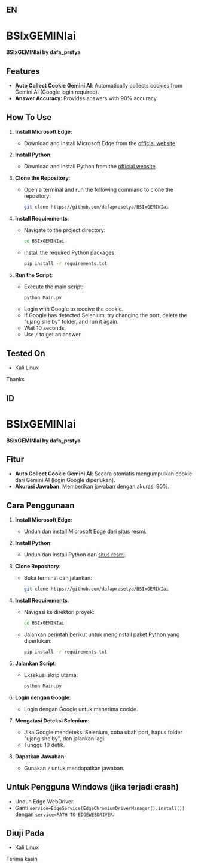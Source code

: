 ## EN
# BSIxGEMINIai

**BSIxGEMINIai by dafa_prstya**

## Features

- **Auto Collect Cookie Gemini AI**: Automatically collects cookies from Gemini AI (Google login required).
- **Answer Accuracy**: Provides answers with 90% accuracy.

## How To Use

1. **Install Microsoft Edge**:
   - Download and install Microsoft Edge from the [official website](https://www.microsoft.com/edge).

2. **Install Python**:
   - Download and install Python from the [official website](https://www.python.org/downloads/).

3. **Clone the Repository**:
   - Open a terminal and run the following command to clone the repository:
     ```sh
     git clone https://github.com/dafaprasetya/BSIxGEMINIai
     ```

4. **Install Requirements**:
   - Navigate to the project directory:
     ```sh
     cd BSIxGEMINIai
     ```
   - Install the required Python packages:
     ```sh
     pip install -r requirements.txt
     ```

5. **Run the Script**:
   - Execute the main script:
     ```sh
     python Main.py
     ```
   - Login with Google to receive the cookie.
   - If Google has detected Selenium, try changing the port, delete the "ujang shelby" folder, and run it again.
   - Wait 10 seconds.
   - Use `/` to get an answer.

## Tested On

- Kali Linux

Thanks

## ID

# BSIxGEMINIai

**BSIxGEMINIai by dafa_prstya**

## Fitur

- **Auto Collect Cookie Gemini AI**: Secara otomatis mengumpulkan cookie dari Gemini AI (login Google diperlukan).
- **Akurasi Jawaban**: Memberikan jawaban dengan akurasi 90%.

## Cara Penggunaan

1. **Install Microsoft Edge**:
   - Unduh dan install Microsoft Edge dari [situs resmi](https://www.microsoft.com/edge).

2. **Install Python**:
   - Unduh dan install Python dari [situs resmi](https://www.python.org/downloads/).

3. **Clone Repository**:
   - Buka terminal dan jalankan:
     ```sh
     git clone https://github.com/dafaprasetya/BSIxGEMINIai
     ```

4. **Install Requirements**:
   - Navigasi ke direktori proyek:
     ```sh
     cd BSIxGEMINIai
     ```
   - Jalankan perintah berikut untuk menginstall paket Python yang diperlukan:
     ```sh
     pip install -r requirements.txt
     ```

5. **Jalankan Script**:
   - Eksekusi skrip utama:
     ```sh
     python Main.py
     ```

6. **Login dengan Google**:
   - Login dengan Google untuk menerima cookie.

7. **Mengatasi Deteksi Selenium**:
   - Jika Google mendeteksi Selenium, coba ubah port, hapus folder "ujang shelby", dan jalankan lagi.
   - Tunggu 10 detik.

8. **Dapatkan Jawaban**:
   - Gunakan `/` untuk mendapatkan jawaban.

## Untuk Pengguna Windows (jika terjadi crash)

- Unduh Edge WebDriver.
- Ganti `service=EdgeService(EdgeChromiumDriverManager().install())` dengan `service=PATH TO EDGEWEBDRIVER`.

## Diuji Pada

- Kali Linux

Terima kasih
